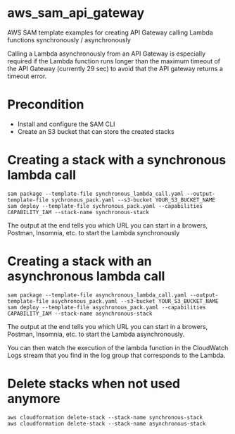 # aws_sam_api_gateway
AWS SAM template examples for creating API Gateway calling Lambda functions synchronously / asynchronously

Calling a Lambda asynchronously from an API Gateway is especially required if the Lambda function runs longer than the maximum timeout of the API Gateway (currently 29 sec) to avoid that the API gateway returns a timeout error.

# Precondition
- Install and configure the SAM CLI
- Create an S3 bucket that can store the created stacks

# Creating a stack with a synchronous lambda call

```
sam package --template-file synchronous_lambda_call.yaml --output-template-file sychronous_pack.yaml --s3-bucket YOUR_S3_BUCKET_NAME
sam deploy --template-file sychronous_pack.yaml --capabilities CAPABILITY_IAM --stack-name synchronous-stack
```

The output at the end tells you which URL you can start in a browers, Postman, Insomnia, etc. to start the Lambda synchronously

# Creating a stack with an asynchronous lambda call

```
sam package --template-file asynchronous_lambda_call.yaml --output-template-file asychronous_pack.yaml --s3-bucket YOUR_S3_BUCKET_NAME
sam deploy --template-file asychronous_pack.yaml --capabilities CAPABILITY_IAM --stack-name asynchronous-stack
```

The output at the end tells you which URL you can start in a browers, Postman, Insomnia, etc. to start the Lambda asynchronously.

You can then watch the execution of the lambda function in the CloudWatch Logs stream that you find in the log group that corresponds to the Lambda.

# Delete stacks when not used anymore

```
aws cloudformation delete-stack --stack-name synchronous-stack
aws cloudformation delete-stack --stack-name asynchronous-stack
```